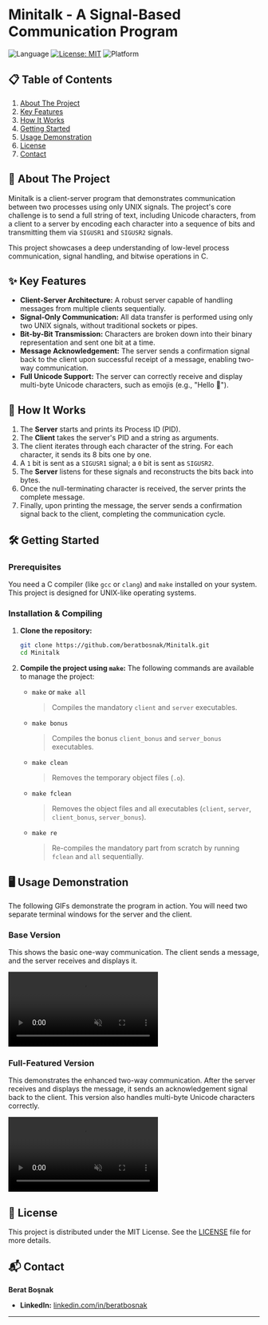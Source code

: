 # Minitalk - A Signal-Based Communication Program

![Language](https://img.shields.io/badge/Language-C-blue?style=for-the-badge&logo=c)
[![License: MIT](https://img.shields.io/badge/License-MIT-yellow.svg?style=for-the-badge)](https://opensource.org/licenses/MIT)
![Platform](https://img.shields.io/badge/Platform-UNIX%20%7C%20Linux%20%7C%20macOS-lightgrey?style=for-the-badge)

## 📋 Table of Contents

1.  [About The Project](#-about-the-project)
2.  [Key Features](#-key-features)
3.  [How It Works](#-how-it-works)
4.  [Getting Started](#-getting-started)
5.  [Usage Demonstration](#-usage-demonstration)
6.  [License](#-license)
7.  [Contact](#-contact)

## 🚀 About The Project

Minitalk is a client-server program that demonstrates communication between two processes using only UNIX signals. The project's core challenge is to send a full string of text, including Unicode characters, from a client to a server by encoding each character into a sequence of bits and transmitting them via `SIGUSR1` and `SIGUSR2` signals.

This project showcases a deep understanding of low-level process communication, signal handling, and bitwise operations in C.

## ✨ Key Features

*   **Client-Server Architecture:** A robust server capable of handling messages from multiple clients sequentially.
*   **Signal-Only Communication:** All data transfer is performed using only two UNIX signals, without traditional sockets or pipes.
*   **Bit-by-Bit Transmission:** Characters are broken down into their binary representation and sent one bit at a time.
*   **Message Acknowledgement:** The server sends a confirmation signal back to the client upon successful receipt of a message, enabling two-way communication.
*   **Full Unicode Support:** The server can correctly receive and display multi-byte Unicode characters, such as emojis (e.g., "Hello 👋").

## 🧠 How It Works

1.  The **Server** starts and prints its Process ID (PID).
2.  The **Client** takes the server's PID and a string as arguments.
3.  The client iterates through each character of the string. For each character, it sends its 8 bits one by one.
4.  A `1` bit is sent as a `SIGUSR1` signal; a `0` bit is sent as `SIGUSR2`.
5.  The **Server** listens for these signals and reconstructs the bits back into bytes.
6.  Once the null-terminating character is received, the server prints the complete message.
7.  Finally, upon printing the message, the server sends a confirmation signal back to the client, completing the communication cycle.

## 🛠️ Getting Started

### Prerequisites

You need a C compiler (like `gcc` or `clang`) and `make` installed on your system. This project is designed for UNIX-like operating systems.

### Installation & Compiling

1.  **Clone the repository:**
    ```bash
    git clone https://github.com/beratbosnak/Minitalk.git
    cd Minitalk
    ```

2.  **Compile the project using `make`:**
    The following commands are available to manage the project:

    *   `make` or `make all`
        > Compiles the mandatory `client` and `server` executables.
    *   `make bonus`
        > Compiles the bonus `client_bonus` and `server_bonus` executables.
    *   `make clean`
        > Removes the temporary object files (`.o`).
    *   `make fclean`
        > Removes the object files and all executables (`client`, `server`, `client_bonus`, `server_bonus`).
    *   `make re`
        > Re-compiles the mandatory part from scratch by running `fclean` and `all` sequentially.

## 🖥️ Usage Demonstration

The following GIFs demonstrate the program in action. You will need two separate terminal windows for the server and the client.

### Base Version

This shows the basic one-way communication. The client sends a message, and the server receives and displays it.

<video src="https://github.com/user-attachments/assets/eed063bc-b0eb-49dc-8049-4e91afd436ac?raw=true" autoplay loop muted playsinline style="max-width:100%; height:auto;"></video>

### Full-Featured Version

This demonstrates the enhanced two-way communication. After the server receives and displays the message, it sends an acknowledgement signal back to the client. This version also handles multi-byte Unicode characters correctly.

<video src="https://github.com/user-attachments/assets/eeaa8982-c6d9-45e4-ab31-1cd5cd81ef46" controls loop muted style="max-width:100%;"></video>

## 📄 License

This project is distributed under the MIT License. See the [LICENSE](LICENSE) file for more details.

## 📬 Contact

**Berat Boşnak**

*   **LinkedIn:** [linkedin.com/in/beratbosnak](https://www.linkedin.com/in/beratbosnak)

---
